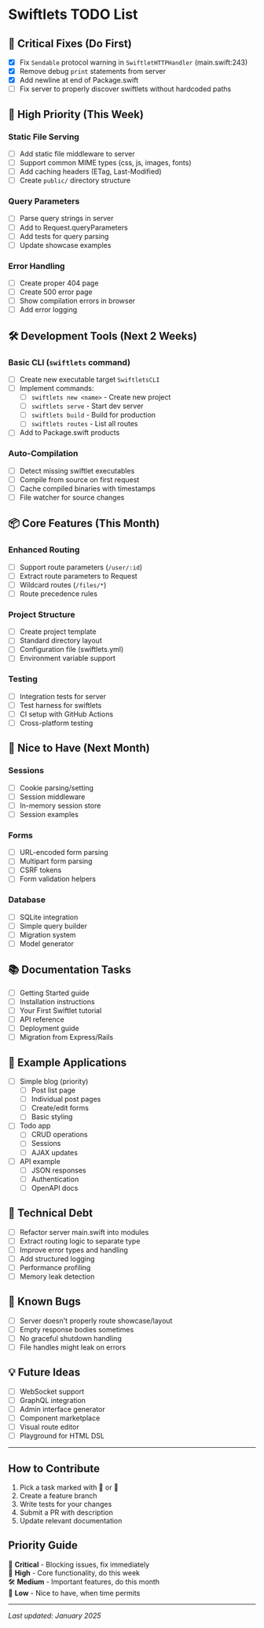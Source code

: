 # Swiftlets TODO List

## 🚨 Critical Fixes (Do First)

- [x] Fix `Sendable` protocol warning in `SwiftletHTTPHandler` (main.swift:243)
- [x] Remove debug `print` statements from server
- [x] Add newline at end of Package.swift
- [ ] Fix server to properly discover swiftlets without hardcoded paths

## 🎯 High Priority (This Week)

### Static File Serving
- [ ] Add static file middleware to server
- [ ] Support common MIME types (css, js, images, fonts)
- [ ] Add caching headers (ETag, Last-Modified)
- [ ] Create `public/` directory structure

### Query Parameters
- [ ] Parse query strings in server
- [ ] Add to Request.queryParameters
- [ ] Add tests for query parsing
- [ ] Update showcase examples

### Error Handling
- [ ] Create proper 404 page
- [ ] Create 500 error page  
- [ ] Show compilation errors in browser
- [ ] Add error logging

## 🛠️ Development Tools (Next 2 Weeks)

### Basic CLI (`swiftlets` command)
- [ ] Create new executable target `SwiftletsCLI`
- [ ] Implement commands:
  - [ ] `swiftlets new <name>` - Create new project
  - [ ] `swiftlets serve` - Start dev server
  - [ ] `swiftlets build` - Build for production
  - [ ] `swiftlets routes` - List all routes
- [ ] Add to Package.swift products

### Auto-Compilation
- [ ] Detect missing swiftlet executables
- [ ] Compile from source on first request
- [ ] Cache compiled binaries with timestamps
- [ ] File watcher for source changes

## 📦 Core Features (This Month)

### Enhanced Routing
- [ ] Support route parameters (`/user/:id`)
- [ ] Extract route parameters to Request
- [ ] Wildcard routes (`/files/*`)
- [ ] Route precedence rules

### Project Structure
- [ ] Create project template
- [ ] Standard directory layout
- [ ] Configuration file (swiftlets.yml)
- [ ] Environment variable support

### Testing
- [ ] Integration tests for server
- [ ] Test harness for swiftlets
- [ ] CI setup with GitHub Actions
- [ ] Cross-platform testing

## 🌟 Nice to Have (Next Month)

### Sessions
- [ ] Cookie parsing/setting
- [ ] Session middleware
- [ ] In-memory session store
- [ ] Session examples

### Forms
- [ ] URL-encoded form parsing
- [ ] Multipart form parsing
- [ ] CSRF tokens
- [ ] Form validation helpers

### Database
- [ ] SQLite integration
- [ ] Simple query builder
- [ ] Migration system
- [ ] Model generator

## 📚 Documentation Tasks

- [ ] Getting Started guide
- [ ] Installation instructions
- [ ] Your First Swiftlet tutorial
- [ ] API reference
- [ ] Deployment guide
- [ ] Migration from Express/Rails

## 🧪 Example Applications

- [ ] Simple blog (priority)
  - [ ] Post list page
  - [ ] Individual post pages
  - [ ] Create/edit forms
  - [ ] Basic styling
  
- [ ] Todo app
  - [ ] CRUD operations
  - [ ] Sessions
  - [ ] AJAX updates

- [ ] API example
  - [ ] JSON responses
  - [ ] Authentication
  - [ ] OpenAPI docs

## 🔧 Technical Debt

- [ ] Refactor server main.swift into modules
- [ ] Extract routing logic to separate type
- [ ] Improve error types and handling
- [ ] Add structured logging
- [ ] Performance profiling
- [ ] Memory leak detection

## 🐛 Known Bugs

- [ ] Server doesn't properly route showcase/layout
- [ ] Empty response bodies sometimes
- [ ] No graceful shutdown handling
- [ ] File handles might leak on errors

## 💡 Future Ideas

- [ ] WebSocket support
- [ ] GraphQL integration
- [ ] Admin interface generator
- [ ] Component marketplace
- [ ] Visual route editor
- [ ] Playground for HTML DSL

---

## How to Contribute

1. Pick a task marked with 🚨 or 🎯
2. Create a feature branch
3. Write tests for your changes
4. Submit a PR with description
5. Update relevant documentation

## Priority Guide

🚨 **Critical** - Blocking issues, fix immediately  
🎯 **High** - Core functionality, do this week  
🛠️ **Medium** - Important features, do this month  
🌟 **Low** - Nice to have, when time permits  

---

*Last updated: January 2025*